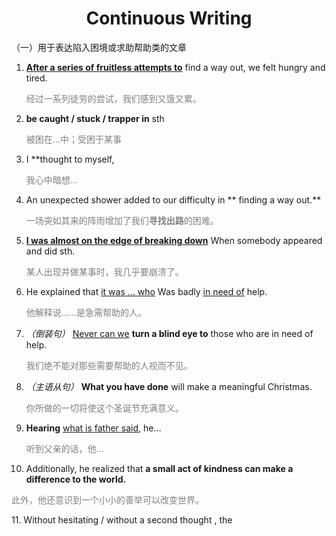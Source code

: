 # <div style="text-align:center">Continuous Writing</div>
（一）用于表达陷入困境或求助帮助类的文章
1. **<u>After a series of fruitless attempts to</u>** find a way out, we felt hungry and tired.
   <p style="color: grey;">经过一系列徒劳的尝试，我们感到又饿又累。</p>
2. **be caught / stuck / trapper in** sth
   <p style="color: grey;">被困在…中；受困于某事</p>
3. I **thought to myself, 
   <p style="color: grey;">我心中暗想…</p>
4. An unexpected shower added to our difficulty in ** finding a way out.**
   <p style="color: grey;">一场突如其来的阵雨增加了我们<strong style="color: grey;">寻找出路</strong>的困难。</p>
5. **<u>I was almost on the edge of breaking down</u>** When somebody appeared and did sth.
   <p style="color: grey;">某人出现并做某事时，我几乎要崩溃了。</p>
6. He explained that <u>it was ... who</u> Was badly <u>in need of</u> help.
   <p style="color: grey;">他解释说……是急需帮助的人。</p>
7. *（倒装句）* <u>Never can we</u> **turn a blind eye to** those who are in need of help.
   <p style="color: grey;">我们绝不能对那些需要帮助的人视而不见。</p>
8. *（主语从句）* **What you have done** will make a meaningful Christmas.
   <p style="color: grey;">你所做的一切将使这个圣诞节充满意义。</p>
9. **Hearing** <u>what is father said</u>, he…
   <p style="color: grey;">听到父亲的话，他…</p>
10. Additionally, he realized that **a small act of kindness can make a difference to the world.**
   <p style="color: grey;">此外，他还意识到一个小小的善举可以改变世界。</p>
11. Without hesitating / without a second thought , the